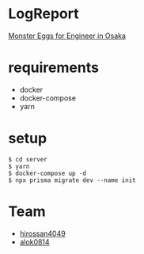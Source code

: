 # LogReport
[Monster Eggs for Engineer in Osaka](https://ailab-corp.connpass.com/event/278116/)

# requirements
- docker
- docker-compose
- yarn

# setup

```
$ cd server
$ yarn
$ docker-compose up -d
$ npx prisma migrate dev --name init

```


# Team
- [hirossan4049](https://github.com/hirossan4049)
- [alok0814](https://github.com/alok0814)
